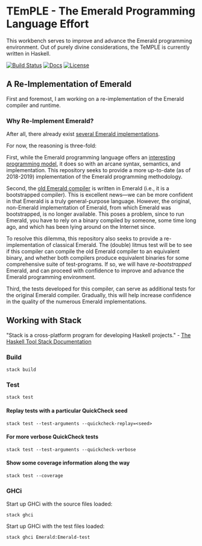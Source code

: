 # TEmPLE - The Emerald Programming Language Effort

This workbench serves to improve and advance the Emerald programming
environment. Out of purely divine considerations, the TeMPLE is
currently written in Haskell.

[![Build Status](https://travis-ci.org/emerald/TEmPLE.svg?branch=master)](https://travis-ci.org/emerald/TEmPLE)
[![Docs](https://readthedocs.org/projects/emerald-temple/badge/?version=latest)](https://emerald-temple.readthedocs.io/en/latest/)
[![License](https://img.shields.io/badge/License-BSD%203--Clause-blue.svg)](LICENSE)

## A Re-Implementation of Emerald

First and foremost, I am working on a re-implementation of the Emerald
compiler and runtime.

### Why Re-Implement Emerald?

After all, there already exist [several Emerald
implementations](https://github.com/emerald/src-versions/).

For now, the reasoning is three-fold:

First, while the Emerald programming language offers an [interesting
programming model](https://learn-emerald.org/docs/methodology.html),
it does so with an arcane syntax, semantics, and implementation. This
repository seeks to provide a more up-to-date (as of 2018-2019)
implementation of the Emerald programming methodology.

Second, the [old Emerald
compiler](https://github.com/emerald/old-emerald) is written in
Emerald (i.e., it is a bootstrapped compiler). This is excellent
news—we can be more confident in that Emerald is a truly
general-purpose language. However, the original, non-Emerald
implementation of Emerald, from which Emerald was bootstrapped, is no
longer available. This poses a problem, since to run Emerald, you have
to rely on a binary compiled by someone, some time long ago, and which
has been lying around on the Internet since.

To resolve this dilemma, this repository also seeks to provide a
re-implementation of classical Emerald. The (double) litmus test will
be to see if this compiler can compile the old Emerald compiler to an
equivalent binary, and whether both compilers produce equivalent
binaries for some comprehensive suite of test-programs. If so, we will
have *re-bootstrapped* Emerald, and can proceed with confidence to
improve and advance the Emerald programming environment.

Third, the tests developed for this compiler, can serve as additional
tests for the original Emerald compiler. Gradually, this will help
increase confidence in the quality of the numerous Emerald
implementations.

## Working with Stack

"Stack is a cross-platform program for developing Haskell projects." -
[The Haskell Tool Stack
Documentation](https://docs.haskellstack.org/en/stable/README/)

### Build

    stack build

### Test

    stack test

#### Replay tests with a particular QuickCheck seed

    stack test --test-arguments --quickcheck-replay=<seed>

#### For more verbose QuickCheck tests

    stack test --test-arguments --quickcheck-verbose

#### Show some coverage information along the way

    stack test --coverage

### GHCi

Start up GHCi with the source files loaded:

    stack ghci

Start up GHCi with the test files loaded:

    stack ghci Emerald:Emerald-test

